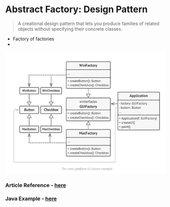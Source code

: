 # Abstract Factory: Design Pattern

> A creational design pattern that lets you produce families of related objects without specifying their concrete classes.

- Factory of factories
- 
![img_1.png](../../images/abstract-factory.png)


### Article Reference - [here](https://refactoring.guru/design-patterns/abstract-factory)
### Java Example - [here](../../code/designPatterns/AbstractFactoryExample.java)






